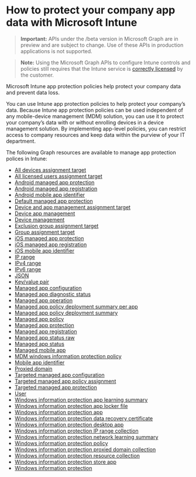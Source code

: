 # How to protect your company app data with Microsoft Intune> **Important:** APIs under the /beta version in Microsoft Graph are in preview and are subject to change. Use of these APIs in production applications is not supported.> **Note:** Using the Microsoft Graph APIs to configure Intune controls and policies still requires that the Intune service is [correctly licensed](https://www.microsoft.com/en-us/cloud-platform/microsoft-intune-pricing) by the customer.Microsoft Intune app protection policies help protect your company data and prevent data loss.You can use Intune app protection policies to help protect your company’s data. Because Intune app protection policies can be used independent of any mobile-device management (MDM) solution, you can use it to protect your company’s data with or without enrolling devices in a device management solution. By implementing app-level policies, you can restrict access to company resources and keep data within the purview of your IT department.The following Graph resources are available to manage app protection polices in Intune:- [All devices assignment target](intune_mam_alldevicesassignmenttarget.md)- [All licensed users assignment target](intune_mam_alllicensedusersassignmenttarget.md)- [Android managed app protection](intune_mam_androidmanagedappprotection.md)- [Android managed app registration](intune_mam_androidmanagedappregistration.md)- [Android mobile app identifier](intune_mam_androidmobileappidentifier.md)- [Default managed app protection](intune_mam_defaultmanagedappprotection.md)- [Device and app management assignment target](intune_mam_deviceandappmanagementassignmenttarget.md)- [Device app management](intune_mam_deviceappmanagement.md)- [Device management](intune_wip_devicemanagement.md)- [Exclusion group assignment target](intune_mam_exclusiongroupassignmenttarget.md)- [Group assignment target](intune_mam_groupassignmenttarget.md)- [iOS managed app protection](intune_mam_iosmanagedappprotection.md)- [iOS managed app registration](intune_mam_iosmanagedappregistration.md)- [iOS mobile app identifier](intune_mam_iosmobileappidentifier.md)- [IP range](intune_mam_iprange.md)- [IPv4 range](intune_mam_ipv4range.md)- [IPv6 range](intune_mam_ipv6range.md)- [JSON](intune_mam_json.md)- [Key/value pair](intune_mam_keyvaluepair.md)- [Managed app configuration](intune_mam_managedappconfiguration.md)- [Managed app diagnostic status](intune_mam_managedappdiagnosticstatus.md)- [Managed app operation](intune_mam_managedappoperation.md)- [Managed app policy deployment summary per app](intune_mam_managedapppolicydeploymentsummaryperapp.md)- [Managed app policy deployment summary](intune_mam_managedapppolicydeploymentsummary.md)- [Managed app policy](intune_mam_managedapppolicy.md)- [Managed app protection](intune_mam_managedappprotection.md)- [Managed app registration](intune_mam_managedappregistration.md)- [Managed app status raw](intune_mam_managedappstatusraw.md)- [Managed app status](intune_mam_managedappstatus.md)- [Managed mobile app](intune_mam_managedmobileapp.md)- [MDM windows information protection policy](intune_mam_mdmwindowsinformationprotectionpolicy.md)- [Mobile app identifier](intune_mam_mobileappidentifier.md)- [Proxied domain](intune_mam_proxieddomain.md)- [Targeted managed app configuration](intune_mam_targetedmanagedappconfiguration.md)- [Targeted managed app policy assignment](intune_mam_targetedmanagedapppolicyassignment.md)- [Targeted managed app protection](intune_mam_targetedmanagedappprotection.md)- [User](intune_mam_user.md)- [Windows information protection app learning summary](intune_wip_windowsinformationprotectionapplearningsummary.md)- [Windows information protection app locker file](intune_mam_windowsinformationprotectionapplockerfile.md)- [Windows information protection app](intune_mam_windowsinformationprotectionapp.md)- [Windows information protection data recovery certificate](intune_mam_windowsinformationprotectiondatarecoverycertificate.md)- [Windows information protection desktop app](intune_mam_windowsinformationprotectiondesktopapp.md)- [Windows information protection IP range collection](intune_mam_windowsinformationprotectioniprangecollection.md)- [Windows information protection network learning summary](intune_wip_windowsinformationprotectionnetworklearningsummary.md)- [Windows information protection policy](intune_mam_windowsinformationprotectionpolicy.md)- [Windows information protection proxied domain collection](intune_mam_windowsinformationprotectionproxieddomaincollection.md)- [Windows information protection resource collection](intune_mam_windowsinformationprotectionresourcecollection.md)- [Windows information protection store app](intune_mam_windowsinformationprotectionstoreapp.md)- [Windows information protection](intune_mam_windowsinformationprotection.md)
